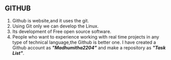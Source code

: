 ## **GITHUB**

 1. Github is website,and it uses the git.
 2. Using Git only we can develop the Linux.
 3. Its development of Free open source software.
 4. People who want to experience working with real time projects in any type of technical language,the Github is better one.
I have created a Github account as ***"Madhumitha2204"*** and make a repository as ***"Task List"***.
